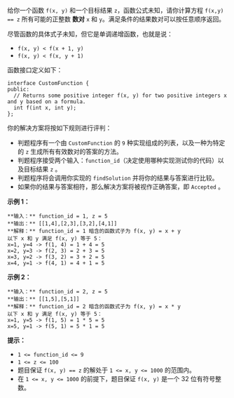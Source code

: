 给你一个函数 `f(x, y)` 和一个目标结果 `z`，函数公式未知，请你计算方程 `f(x,y) == z` 所有可能的正整数 **数对** `x` 和
`y`。满足条件的结果数对可以按任意顺序返回。

尽管函数的具体式子未知，但它是单调递增函数，也就是说：

  * `f(x, y) < f(x + 1, y)`
  * `f(x, y) < f(x, y + 1)`

函数接口定义如下：

    
    
    interface CustomFunction {
    public:
      // Returns some positive integer f(x, y) for two positive integers x and y based on a formula.
      int f(int x, int y);
    };

你的解决方案将按如下规则进行评判：

  * 判题程序有一个由 `CustomFunction` 的 `9` 种实现组成的列表，以及一种为特定的 `z` 生成所有有效数对的答案的方法。
  * 判题程序接受两个输入：`function_id`（决定使用哪种实现测试你的代码）以及目标结果 `z` 。
  * 判题程序将会调用你实现的 `findSolution` 并将你的结果与答案进行比较。
  * 如果你的结果与答案相符，那么解决方案将被视作正确答案，即 `Accepted` 。

**示例 1：**

    
    
    **输入：** function_id = 1, z = 5
    **输出：** [[1,4],[2,3],[3,2],[4,1]]
    **解释：** function_id = 1 暗含的函数式子为 f(x, y) = x + y
    以下 x 和 y 满足 f(x, y) 等于 5：
    x=1, y=4 -> f(1, 4) = 1 + 4 = 5
    x=2, y=3 -> f(2, 3) = 2 + 3 = 5
    x=3, y=2 -> f(3, 2) = 3 + 2 = 5
    x=4, y=1 -> f(4, 1) = 4 + 1 = 5
    

**示例 2：**

    
    
    **输入：** function_id = 2, z = 5
    **输出：** [[1,5],[5,1]]
    **解释：** function_id = 2 暗含的函数式子为 f(x, y) = x * y
    以下 x 和 y 满足 f(x, y) 等于 5：
    x=1, y=5 -> f(1, 5) = 1 * 5 = 5
    x=5, y=1 -> f(5, 1) = 5 * 1 = 5

**提示：**

  * `1 <= function_id <= 9`
  * `1 <= z <= 100`
  * 题目保证 `f(x, y) == z` 的解处于 `1 <= x, y <= 1000` 的范围内。
  * 在 `1 <= x, y <= 1000` 的前提下，题目保证 `f(x, y)` 是一个 32 位有符号整数。

